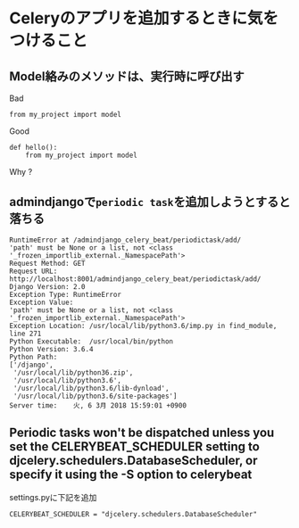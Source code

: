 # Celeryのアプリを追加するときに気をつけること


## Model絡みのメソッドは、実行時に呼び出す

Bad

```
from my_project import model
```


Good

```
def hello():
    from my_project import model
```

Why ?


## admindjangoで`periodic task`を追加しようとすると落ちる


```
RuntimeError at /admindjango_celery_beat/periodictask/add/
'path' must be None or a list, not <class '_frozen_importlib_external._NamespacePath'>
Request Method: GET
Request URL:    http://localhost:8001/admindjango_celery_beat/periodictask/add/
Django Version: 2.0
Exception Type: RuntimeError
Exception Value:    
'path' must be None or a list, not <class '_frozen_importlib_external._NamespacePath'>
Exception Location: /usr/local/lib/python3.6/imp.py in find_module, line 271
Python Executable:  /usr/local/bin/python
Python Version: 3.6.4
Python Path:    
['/django',
 '/usr/local/lib/python36.zip',
 '/usr/local/lib/python3.6',
 '/usr/local/lib/python3.6/lib-dynload',
 '/usr/local/lib/python3.6/site-packages']
Server time:    火, 6 3月 2018 15:59:01 +0900
```

## Periodic tasks won't be dispatched unless you set the CELERYBEAT_SCHEDULER setting to djcelery.schedulers.DatabaseScheduler, or specify it using the -S option to celerybeat

settings.pyに下記を追加

```
CELERYBEAT_SCHEDULER = "djcelery.schedulers.DatabaseScheduler"
```
